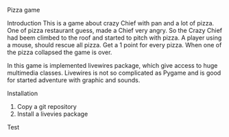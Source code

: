 Pizza game

Introduction
  This is a game about crazy Chief with pan and a lot of pizza. One of pizza restaurant guess, made a Chief very angry. So the   Crazy Chief had beem climbed to the roof and started to pitch with pizza. 
  A player using a mouse, should rescue all pizza. 
  Get a 1 point for every pizza.
  When one of the pizza collapsed the game is over.

  In this game is implemented livewires package, which give access to huge multimedia classes. Livewires is not so complicated as Pygame and is good for started adventure with graphic and sounds.

Installation
1. Copy a git repository
2. Install a livevies package

Test
